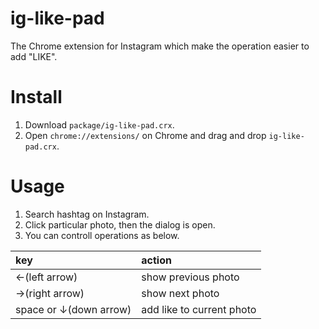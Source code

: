 # ig-like-pad
The Chrome extension for Instagram which make the operation easier to add "LIKE".

# Install
1. Download `package/ig-like-pad.crx`.
2. Open `chrome://extensions/` on Chrome and drag and drop `ig-like-pad.crx`.

# Usage
1. Search hashtag on Instagram.
2. Click particular photo, then the dialog is open.
3. You can controll operations as below.

|key|action|
|:--|:--|
|←(left arrow)|show previous photo|
|→(right arrow)|show next photo|
|space or ↓(down arrow)|add like to current photo|
